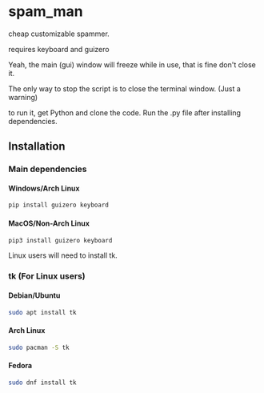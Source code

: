 # spam_man

cheap customizable spammer.

requires keyboard and guizero

Yeah, the main (gui) window will freeze while in use, that is fine don't close it.

The only way to stop the script is to close the terminal window. (Just a warning)

to run it, get Python and clone the code. Run the .py file after installing dependencies.

## Installation

### Main dependencies

#### Windows/Arch Linux

```cmd
pip install guizero keyboard
```

#### MacOS/Non-Arch Linux

```bash
pip3 install guizero keyboard
```

Linux users will need to install tk.

### tk (For Linux users)

#### Debian/Ubuntu

```bash
sudo apt install tk
```

#### Arch Linux

```bash
sudo pacman -S tk
```

#### Fedora

```bash
sudo dnf install tk
```
